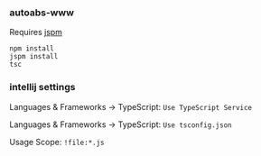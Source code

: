 ### autoabs-www

Requires [jspm](https://www.npmjs.com/package/jspm)

```
npm install
jspm install
tsc
```

### intellij settings

Languages & Frameworks -> TypeScript: `Use TypeScript Service`

Languages & Frameworks -> TypeScript: `Use tsconfig.json`

Usage Scope: `!file:*.js`
